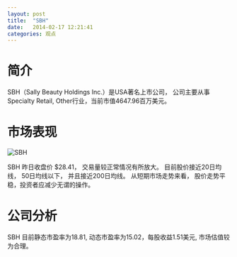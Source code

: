 ```yaml
---
layout: post
title:  "SBH"
date:   2014-02-17 12:21:41
categories: 观点
---
```


# 简介
SBH（Sally Beauty Holdings Inc.）是USA著名上市公司，
公司主要从事Specialty Retail, Other行业，当前市值4647.96百万美元。

# 市场表现

![SBH](http://finviz.com/chart.ashx?t=SBH&ty=c&ta=1&p=d&s=l)

SBH 昨日收盘价 $28.41，
交易量较正常情况有所放大。
目前股价接近20日均线，
50日均线以下，
并且接近200日均线。
从短期市场走势来看，
股价走势平稳，投资者应减少无谓的操作。

# 公司分析
SBH 目前静态市盈率为18.81, 动态市盈率为15.02，每股收益1.51美元,
市场估值较为合理。
